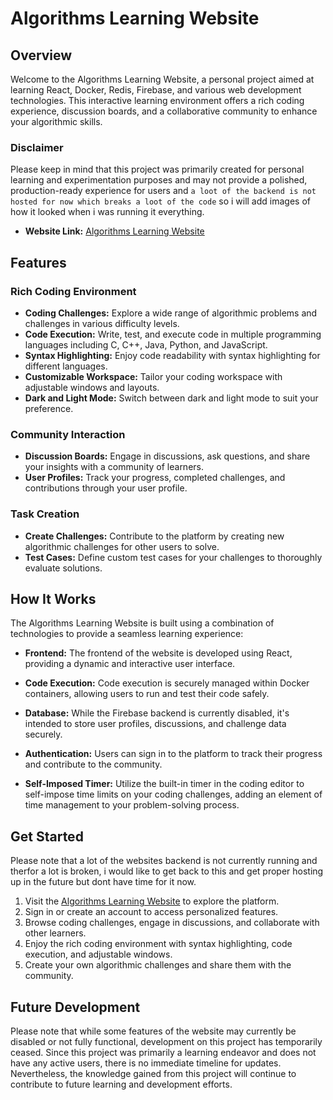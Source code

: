 # Algorithms Learning Website

## Overview
Welcome to the Algorithms Learning Website, a personal project aimed at learning React, Docker, Redis, Firebase, and various web development technologies. This interactive learning environment offers a rich coding experience, discussion boards, and a collaborative community to enhance your algorithmic skills. 
### Disclaimer
Please keep in mind that this project was primarily created for personal learning and experimentation purposes and may not provide a polished, production-ready experience for users and `a loot of the backend is not hosted for now which breaks a loot of the code` so i will add images of how it looked when i was running it everything.

- **Website Link:** [Algorithms Learning Website](https://frederik-it.netlify.app/)

## Features
### Rich Coding Environment
- **Coding Challenges:** Explore a wide range of algorithmic problems and challenges in various difficulty levels.
- **Code Execution:** Write, test, and execute code in multiple programming languages including C, C++, Java, Python, and JavaScript.
- **Syntax Highlighting:** Enjoy code readability with syntax highlighting for different languages.
- **Customizable Workspace:** Tailor your coding workspace with adjustable windows and layouts.
- **Dark and Light Mode:** Switch between dark and light mode to suit your preference.

### Community Interaction
- **Discussion Boards:** Engage in discussions, ask questions, and share your insights with a community of learners.
- **User Profiles:** Track your progress, completed challenges, and contributions through your user profile.

### Task Creation
- **Create Challenges:** Contribute to the platform by creating new algorithmic challenges for other users to solve.
- **Test Cases:** Define custom test cases for your challenges to thoroughly evaluate solutions.

## How It Works
The Algorithms Learning Website is built using a combination of technologies to provide a seamless learning experience:

- **Frontend:** The frontend of the website is developed using React, providing a dynamic and interactive user interface.

- **Code Execution:** Code execution is securely managed within Docker containers, allowing users to run and test their code safely.

- **Database:** While the Firebase backend is currently disabled, it's intended to store user profiles, discussions, and challenge data securely.

- **Authentication:** Users can sign in to the platform to track their progress and contribute to the community.

- **Self-Imposed Timer:** Utilize the built-in timer in the coding editor to self-impose time limits on your coding challenges, adding an element of time management to your problem-solving process.

## Get Started
Please note that a lot of the websites backend is not currently running and therfor a lot is broken, i would like to get back to this and get proper hosting up in the future but dont have time for it now.

1. Visit the [Algorithms Learning Website](https://frederik-it.netlify.app/) to explore the platform.
2. Sign in or create an account to access personalized features.
3. Browse coding challenges, engage in discussions, and collaborate with other learners.
4. Enjoy the rich coding environment with syntax highlighting, code execution, and adjustable windows.
5. Create your own algorithmic challenges and share them with the community.

## Future Development
Please note that while some features of the website may currently be disabled or not fully functional, development on this project has temporarily ceased. Since this project was primarily a learning endeavor and does not have any active users, there is no immediate timeline for updates. Nevertheless, the knowledge gained from this project will continue to contribute to future learning and development efforts.



